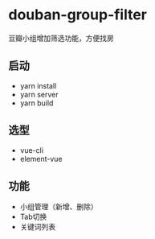 # douban-group-filter
豆瓣小组增加筛选功能，方便找房

## 启动
* yarn install
* yarn server
* yarn build

## 选型
* vue-cli
* element-vue

## 功能
* 小组管理（新增、删除）
* Tab切换
* 关键词列表


